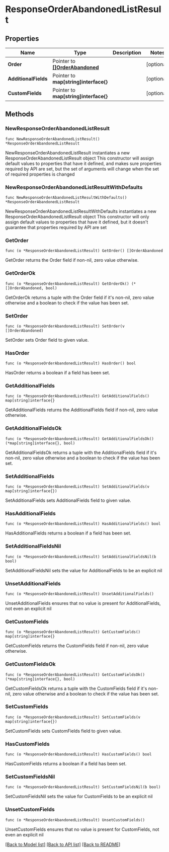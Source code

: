 # ResponseOrderAbandonedListResult

## Properties

Name | Type | Description | Notes
------------ | ------------- | ------------- | -------------
**Order** | Pointer to [**[]OrderAbandoned**](OrderAbandoned.md) |  | [optional] 
**AdditionalFields** | Pointer to **map[string]interface{}** |  | [optional] 
**CustomFields** | Pointer to **map[string]interface{}** |  | [optional] 

## Methods

### NewResponseOrderAbandonedListResult

`func NewResponseOrderAbandonedListResult() *ResponseOrderAbandonedListResult`

NewResponseOrderAbandonedListResult instantiates a new ResponseOrderAbandonedListResult object
This constructor will assign default values to properties that have it defined,
and makes sure properties required by API are set, but the set of arguments
will change when the set of required properties is changed

### NewResponseOrderAbandonedListResultWithDefaults

`func NewResponseOrderAbandonedListResultWithDefaults() *ResponseOrderAbandonedListResult`

NewResponseOrderAbandonedListResultWithDefaults instantiates a new ResponseOrderAbandonedListResult object
This constructor will only assign default values to properties that have it defined,
but it doesn't guarantee that properties required by API are set

### GetOrder

`func (o *ResponseOrderAbandonedListResult) GetOrder() []OrderAbandoned`

GetOrder returns the Order field if non-nil, zero value otherwise.

### GetOrderOk

`func (o *ResponseOrderAbandonedListResult) GetOrderOk() (*[]OrderAbandoned, bool)`

GetOrderOk returns a tuple with the Order field if it's non-nil, zero value otherwise
and a boolean to check if the value has been set.

### SetOrder

`func (o *ResponseOrderAbandonedListResult) SetOrder(v []OrderAbandoned)`

SetOrder sets Order field to given value.

### HasOrder

`func (o *ResponseOrderAbandonedListResult) HasOrder() bool`

HasOrder returns a boolean if a field has been set.

### GetAdditionalFields

`func (o *ResponseOrderAbandonedListResult) GetAdditionalFields() map[string]interface{}`

GetAdditionalFields returns the AdditionalFields field if non-nil, zero value otherwise.

### GetAdditionalFieldsOk

`func (o *ResponseOrderAbandonedListResult) GetAdditionalFieldsOk() (*map[string]interface{}, bool)`

GetAdditionalFieldsOk returns a tuple with the AdditionalFields field if it's non-nil, zero value otherwise
and a boolean to check if the value has been set.

### SetAdditionalFields

`func (o *ResponseOrderAbandonedListResult) SetAdditionalFields(v map[string]interface{})`

SetAdditionalFields sets AdditionalFields field to given value.

### HasAdditionalFields

`func (o *ResponseOrderAbandonedListResult) HasAdditionalFields() bool`

HasAdditionalFields returns a boolean if a field has been set.

### SetAdditionalFieldsNil

`func (o *ResponseOrderAbandonedListResult) SetAdditionalFieldsNil(b bool)`

 SetAdditionalFieldsNil sets the value for AdditionalFields to be an explicit nil

### UnsetAdditionalFields
`func (o *ResponseOrderAbandonedListResult) UnsetAdditionalFields()`

UnsetAdditionalFields ensures that no value is present for AdditionalFields, not even an explicit nil
### GetCustomFields

`func (o *ResponseOrderAbandonedListResult) GetCustomFields() map[string]interface{}`

GetCustomFields returns the CustomFields field if non-nil, zero value otherwise.

### GetCustomFieldsOk

`func (o *ResponseOrderAbandonedListResult) GetCustomFieldsOk() (*map[string]interface{}, bool)`

GetCustomFieldsOk returns a tuple with the CustomFields field if it's non-nil, zero value otherwise
and a boolean to check if the value has been set.

### SetCustomFields

`func (o *ResponseOrderAbandonedListResult) SetCustomFields(v map[string]interface{})`

SetCustomFields sets CustomFields field to given value.

### HasCustomFields

`func (o *ResponseOrderAbandonedListResult) HasCustomFields() bool`

HasCustomFields returns a boolean if a field has been set.

### SetCustomFieldsNil

`func (o *ResponseOrderAbandonedListResult) SetCustomFieldsNil(b bool)`

 SetCustomFieldsNil sets the value for CustomFields to be an explicit nil

### UnsetCustomFields
`func (o *ResponseOrderAbandonedListResult) UnsetCustomFields()`

UnsetCustomFields ensures that no value is present for CustomFields, not even an explicit nil

[[Back to Model list]](../README.md#documentation-for-models) [[Back to API list]](../README.md#documentation-for-api-endpoints) [[Back to README]](../README.md)



